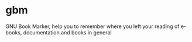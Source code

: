 gbm
===

GNU Book Marker, help you to remember where you left your reading of e-books, documentation and books in general 
